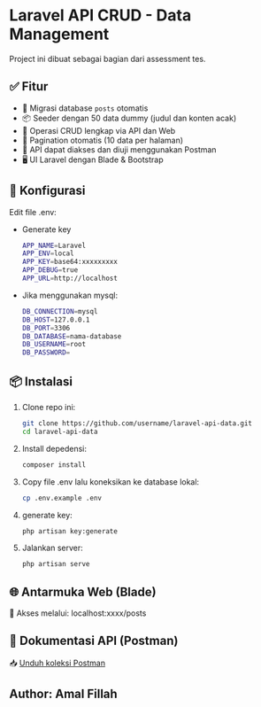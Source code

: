 # Laravel API CRUD - Data Management

Project ini dibuat sebagai bagian dari assessment tes.

## ✅ Fitur
- 🔧 Migrasi database `posts` otomatis
- 📦 Seeder dengan 50 data dummy (judul dan konten acak)
- 🔄 Operasi CRUD lengkap via API dan Web
- 📄 Pagination otomatis (10 data per halaman)
- 🧪 API dapat diakses dan diuji menggunakan Postman
- 🖥️ UI Laravel dengan Blade & Bootstrap

## 📂 Konfigurasi

Edit file .env:
- Generate key
  ```bash
  APP_NAME=Laravel
  APP_ENV=local
  APP_KEY=base64:xxxxxxxxx
  APP_DEBUG=true
  APP_URL=http://localhost

- Jika menggunakan mysql:
   ```bash
   DB_CONNECTION=mysql
   DB_HOST=127.0.0.1
   DB_PORT=3306
   DB_DATABASE=nama-database
   DB_USERNAME=root
   DB_PASSWORD=

## 📦 Instalasi

1. Clone repo ini:
   ```bash
   git clone https://github.com/username/laravel-api-data.git
   cd laravel-api-data
2. Install depedensi:
   ```bash
   composer install
3. Copy file .env lalu koneksikan ke database lokal:
   ```bash
   cp .env.example .env
4. generate key:
   ```bash
   php artisan key:generate
5. Jalankan server:
   ```bash
   php artisan serve

## 🌐 Antarmuka Web (Blade)
📍 Akses melalui: localhost:xxxx/posts

## 🧪 Dokumentasi API (Postman)
📥 [Unduh koleksi Postman](./API.postman_collection.json)

## Author: Amal Fillah
